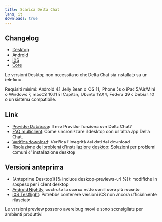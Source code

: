 ```yaml
---
title: Scarica Delta Chat
lang: it
downloads: true
---
```


## Changelog

* [Desktop](https://github.com/deltachat/deltachat-desktop/blob/master/CHANGELOG.md)
* [Android](https://github.com/deltachat/deltachat-android/blob/master/CHANGELOG.md)
* [iOS](https://github.com/deltachat/deltachat-ios/blob/master/CHANGELOG.md)
* [Core](https://github.com/deltachat/deltachat-core-rust/blob/master/CHANGELOG.md)

Le versioni Desktop non necessitano che Delta Chat sia installato su un telefono.

Requisiti minimi:
Android 4.1 Jelly Bean
o iOS 11, iPhone 5s o iPad 5/Air/Mini
o Windows 7, macOS 10.11 El Capitan, Ubuntu 18.04, Fedora 29 o Debian 10
o un sistema compatibile.

## Link

* [Provider Database](https://providers.delta.chat/): Il mio Provider funziona con Delta Chat?
* [FAQ multiclient](help#multiclient): Come sincronizzare il desktop con un'altra app Delta Chat.
* [Verifica download](verify-downloads): Verifica l'integrità dei dati dei download
* [Risoluzione dei problemi d'installazione desktop](https://github.com/deltachat/deltachat-desktop/blob/master/docs/TROUBLESHOOTING.md): Soluzioni per problemi comuni d' installazione desktop

## Versioni anteprima

* [Anteprime Desktop]({% include desktop-previews-url %}): modifiche in sospeso per i client desktop
* [Android Nightly](https://download.delta.chat/android/nightly/): costruito la scorsa notte con il core più recente
* [iOS Testflight](https://testflight.apple.com/join/uEMc1NxS): Potrebbe contenere versioni iOS non ancora ufficialmente rilasciate

Le versioni preview possono avere bug nuovi e sono sconsigliate per ambienti produttivi
